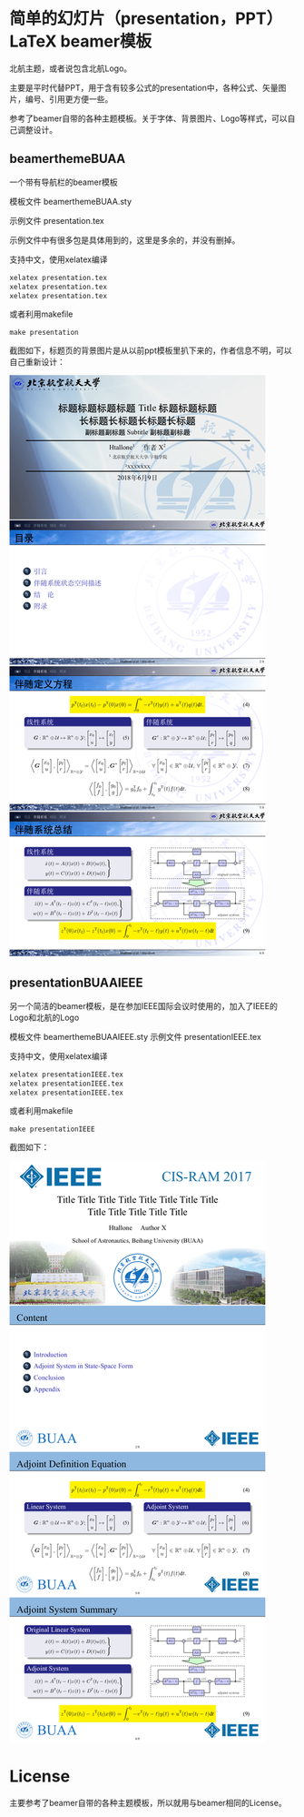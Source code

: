 # 简单的幻灯片（presentation，PPT）LaTeX beamer模板

北航主题，或者说包含北航Logo。

主要是平时代替PPT，用于含有较多公式的presentation中，各种公式、矢量图片，编号、引用更方便一些。

参考了beamer自带的各种主题模板。关于字体、背景图片、Logo等样式，可以自己调整设计。

## beamerthemeBUAA

一个带有导航栏的beamer模板

模板文件 beamerthemeBUAA.sty

示例文件 presentation.tex

示例文件中有很多包是具体用到的，这里是多余的，并没有删掉。

支持中文，使用xelatex编译
```
xelatex presentation.tex
xelatex presentation.tex
xelatex presentation.tex
```

或者利用makefile
```
make presentation
```

截图如下，标题页的背景图片是从以前ppt模板里扒下来的，作者信息不明，可以自己重新设计：

![shot-presentation](shot-BUAA.png)


## presentationBUAAIEEE

另一个简洁的beamer模板，是在参加IEEE国际会议时使用的，加入了IEEE的Logo和北航的Logo

模板文件 beamerthemeBUAAIEEE.sty
示例文件 presentationIEEE.tex


支持中文，使用xelatex编译
```
xelatex presentationIEEE.tex
xelatex presentationIEEE.tex
xelatex presentationIEEE.tex
```
或者利用makefile
```
make presentationIEEE
```
截图如下：

![shot-presentationIEEE](shot-IEEE.png)

# License

主要参考了beamer自带的各种主题模板，所以就用与beamer相同的License。

